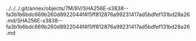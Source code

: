 ../../../.git/annex/objects/7M/8V/SHA256E-s3838--fa3b1b6bdc669b260d8922044f4f5ff812876a99231417ad5bdfef131bd28a26.md/SHA256E-s3838--fa3b1b6bdc669b260d8922044f4f5ff812876a99231417ad5bdfef131bd28a26.md